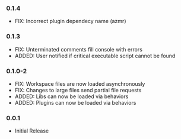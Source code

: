 ### 0.1.4

* FIX: Incorrect plugin dependecy name (azmr)

### 0.1.3

* FIX: Unterminated comments fill console with errors
* ADDED: User notified if critical executable script cannot be found

### 0.1.0-2

* FIX: Workspace files are now loaded asynchronously
* FIX: Changes to large files send partial file requests
* ADDED: Libs can now be loaded via behaviors
* ADDED: Plugins can now be loaded via behaviors

### 0.0.1
* Initial Release
